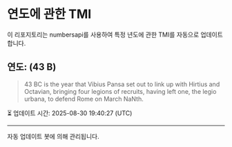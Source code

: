 
# 연도에 관한 TMI

이 리포지토리는 numbersapi를 사용하여 특정 년도에 관한 TMI를 자동으로 업데이트합니다.

## 연도: (43 B)
> 43 BC is the year that Vibius Pansa set out to link up with Hirtius and Octavian, bringing four legions of recruits, having left one, the legio urbana, to defend Rome on March NaNth.

⏳ 업데이트 시간: 2025-08-30 19:40:27 (UTC)

---
자동 업데이트 봇에 의해 관리됩니다.
